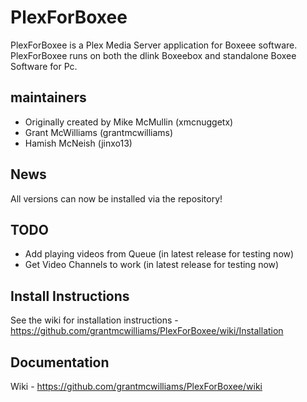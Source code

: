 PlexForBoxee
============

PlexForBoxee is a Plex Media Server application for Boxeee software. PlexForBoxee runs on both the dlink Boxeebox and standalone Boxee Software for Pc.

maintainers
-----------
- Originally created by Mike McMullin (xmcnuggetx)  
- Grant McWilliams (grantmcwilliams)
- Hamish McNeish (jinxo13)

News
---
All versions can now be installed via the repository!

TODO
----
* Add playing videos from Queue (in latest release for testing now)
* Get Video Channels to work (in latest release for testing now)

Install Instructions
--------------------
See the wiki for installation instructions - https://github.com/grantmcwilliams/PlexForBoxee/wiki/Installation

Documentation
-------------
Wiki - https://github.com/grantmcwilliams/PlexForBoxee/wiki
